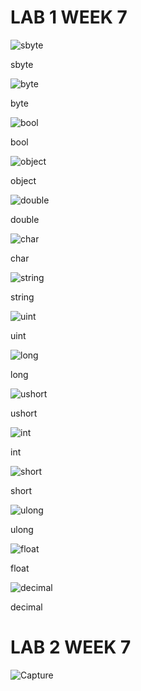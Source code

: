 # LAB 1 WEEK 7

![sbyte](https://user-images.githubusercontent.com/92078775/157048991-885dd7c5-472f-4103-a047-a3bab55a84c8.png)
 
 sbyte
 
 ![byte](https://user-images.githubusercontent.com/92078775/157049057-f35d4837-299f-4785-a624-eb32620edf99.png)

byte

![bool](https://user-images.githubusercontent.com/92078775/157049086-71b43af0-b4f6-4acc-aed1-a44e8318e1f4.png)

bool

![object](https://user-images.githubusercontent.com/92078775/157049108-253adaf5-124c-4d0c-8bf9-3cb578817e8e.png)

object

![double](https://user-images.githubusercontent.com/92078775/157049148-e2f99415-b4e8-4038-9ce1-669edd20ce34.png)

double

![char](https://user-images.githubusercontent.com/92078775/157049166-0de3ee2c-9139-4b33-a736-d9b0f05dd233.png)

char

![string](https://user-images.githubusercontent.com/92078775/157049192-a358fb51-ff14-4e53-aca2-597a20b9103e.png)

string

![uint](https://user-images.githubusercontent.com/92078775/157049209-9921f09c-1df2-451d-ba34-149267e2298c.png)

uint

![long](https://user-images.githubusercontent.com/92078775/157049230-2bad71bd-4419-4b05-ad0e-6f97950cd866.png)

long

![ushort](https://user-images.githubusercontent.com/92078775/157049270-e6728fb1-b0b4-4452-a2f9-468d00f0790f.png)

ushort

![int](https://user-images.githubusercontent.com/92078775/157049286-c10281fa-2c70-42f5-bcac-b6d657ea9934.png)

int

![short](https://user-images.githubusercontent.com/92078775/157049307-6cae6ae7-db36-4fb8-8593-13779847a97e.png)

short

![ulong](https://user-images.githubusercontent.com/92078775/157049332-7cf958e2-a43b-4db2-bdca-ec07a1a4a4c3.png)

ulong

![float](https://user-images.githubusercontent.com/92078775/157049355-02122570-8e54-44bf-90e4-10676f55864d.png)

float

![decimal](https://user-images.githubusercontent.com/92078775/157049374-cecd7a4a-ef89-41d4-a044-8eb5b628accc.png)

decimal

# LAB 2 WEEK 7

![Capture](https://user-images.githubusercontent.com/92078775/157049426-263c8c66-8037-4b11-a693-c8e282ef00d4.PNG)

